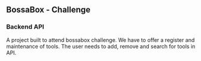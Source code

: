 ## BossaBox - Challenge

### Backend API
A project built to attend bossabox challenge. We have to offer a register and maintenance of tools. The user needs to add, remove and search for tools in API.
